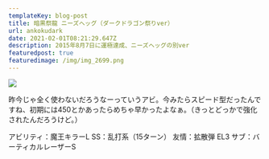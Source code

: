 ```yaml
---
templateKey: blog-post
title: 暗黒祭龍 ニーズヘッグ（ダークドラゴン祭りver）
url: ankokudark
date: 2021-02-01T08:21:29.647Z
description: 2015年8月7日に運極達成、ニーズヘッグの別ver
featuredpost: true
featuredimage: /img/img_2699.png
---
```



![](/img/img_2699.png)

昨今じゃ全く使わないだろうなーっていうアビ。今みたらスピード型だったんですね、初期には450とかあったらめちゃ早かったよなぁ。（きっとどっかで強化されたんだろうけど。）

アビリティ：魔王キラーL
SS：乱打系（15ターン）
友情：拡散弾 EL3
サブ：バーティカルレーザーS